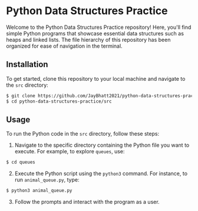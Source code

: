 # Python Data Structures Practice

Welcome to the Python Data Structures Practice repository! Here, you'll find simple Python programs that showcase
essential data structures such as heaps and linked lists. The file hierarchy of this repository has been organized for
ease of navigation in the terminal.

## Installation

To get started, clone this repository to your local machine and navigate to the `src` directory:

```bash
$ git clone https://github.com/JayBhatt2021/python-data-structures-practice.git
$ cd python-data-structures-practice/src
```

## Usage

To run the Python code in the `src` directory, follow these steps:

1. Navigate to the specific directory containing the Python file you want to execute. For example, to explore
   `queues`, use:

```bash
$ cd queues
```

2. Execute the Python script using the `python3` command. For instance, to run `animal_queue.py`, type:

```bash
$ python3 animal_queue.py
```

3. Follow the prompts and interact with the program as a user.
